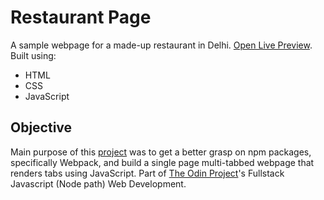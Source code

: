 # Restaurant Page
A sample webpage for a made-up restaurant in Delhi. [Open Live Preview](https://jndhruv.github.io/odin-restaurant-page/).
Built using:
- HTML
- CSS
- JavaScript

## Objective
Main purpose of this [project](https://www.theodinproject.com/lessons/node-path-javascript-restaurant-page) was to get a better grasp on npm packages, specifically Webpack, and build a single page multi-tabbed webpage that renders tabs using JavaScript. 
Part of [The Odin Project](https://theodinproject.com)'s Fullstack Javascript (Node path) Web Development.
